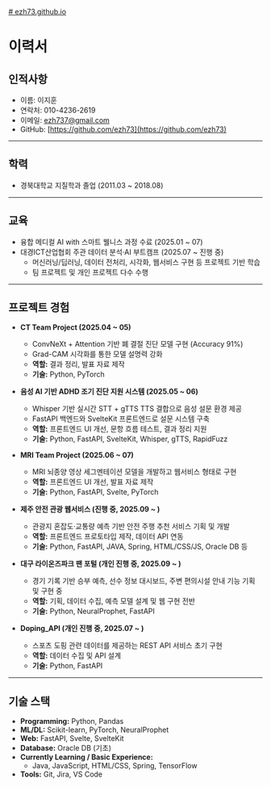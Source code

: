 [# ezh73.github.io](https://ezh73.github.io/)

# 이력서

## 인적사항
- 이름: 이지훈  
- 연락처: 010-4236-2619  
- 이메일: ezh737@gmail.com  
- GitHub: [https://github.com/ezh73](https://github.com/ezh73)  

---

## 학력
- 경북대학교 지질학과 졸업 (2011.03 ~ 2018.08)

---

## 교육
- 융합 메디컬 AI with 스마트 웰니스 과정 수료 (2025.01 ~ 07)  
- 대경ICT산업협회 주관 데이터 분석·AI 부트캠프 (2025.07 ~ 진행 중)  
  - 머신러닝/딥러닝, 데이터 전처리, 시각화, 웹서비스 구현 등 프로젝트 기반 학습  
  - 팀 프로젝트 및 개인 프로젝트 다수 수행  

---

## 프로젝트 경험

- **CT Team Project (2025.04 ~ 05)**  
  - ConvNeXt + Attention 기반 폐 결절 진단 모델 구현 (Accuracy 91%)  
  - Grad-CAM 시각화를 통한 모델 설명력 강화  
  - **역할:** 결과 정리, 발표 자료 제작  
  - **기술:** Python, PyTorch

- **음성 AI 기반 ADHD 조기 진단 지원 시스템 (2025.05 ~ 06)**  
  - Whisper 기반 실시간 STT + gTTS TTS 결합으로 음성 설문 환경 제공  
  - FastAPI 백엔드와 SvelteKit 프론트엔드로 설문 시스템 구축  
  - **역할:** 프론트엔드 UI 개선, 문항 흐름 테스트, 결과 정리 지원  
  - **기술:** Python, FastAPI, SvelteKit, Whisper, gTTS, RapidFuzz  

- **MRI Team Project (2025.06 ~ 07)**  
  - MRI 뇌종양 영상 세그멘테이션 모델을 개발하고 웹서비스 형태로 구현  
  - **역할:** 프론트엔드 UI 개선, 발표 자료 제작  
  - **기술:** Python, FastAPI, Svelte, PyTorch  

- **제주 안전 관광 웹서비스 (진행 중, 2025.09 ~ )**  
  - 관광지 혼잡도·교통량 예측 기반 안전 주행 추천 서비스 기획 및 개발  
  - **역할:** 프론트엔드 프로토타입 제작, 데이터 API 연동  
  - **기술:** Python, FastAPI, JAVA, Spring, HTML/CSS/JS, Oracle DB 등

- **대구 라이온즈파크 팬 포털 (개인 진행 중, 2025.09 ~ )**  
  - 경기 기록 기반 승부 예측, 선수 정보 대시보드, 주변 편의시설 안내 기능 기획 및 구현 중  
  - **역할:** 기획, 데이터 수집, 예측 모델 설계 및 웹 구현 전반  
  - **기술:** Python, NeuralProphet, FastAPI  

- **Doping_API (개인 진행 중, 2025.07 ~ )**  
  - 스포츠 도핑 관련 데이터를 제공하는 REST API 서비스 초기 구현  
  - **역할:** 데이터 수집 및 API 설계  
  - **기술:** Python, FastAPI  

---

## 기술 스택
- **Programming:** Python, Pandas  
- **ML/DL:** Scikit-learn, PyTorch, NeuralProphet  
- **Web:** FastAPI, Svelte, SvelteKit  
- **Database:** Oracle DB (기초)  
- **Currently Learning / Basic Experience:**  
  - Java, JavaScript, HTML/CSS, Spring, TensorFlow  
- **Tools:** Git, Jira, VS Code  
